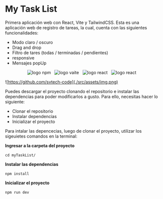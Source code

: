 # My Task List

Primera aplicación web con React, Vite y TailwindCSS.
Esta es una aplicación web de registro de tareas, la cual, cuenta con las siguientes funcionalidades:

- Modo claro / oscuro
- Drag and drop
- Filtro de tares (todas / terminadas / pendientes)
- responsive
- Mensajes popUp

<p align="center">
    <img src="https://img.shields.io/badge/npm-CB3837.svg?logo=npm&logoColor=white" alt="logo npm">
  &nbsp;
    <img src="https://img.shields.io/badge/vite-%23646CFF?logo=vite&logoColor=%23FFD62E" alt="logo vaite">
  &nbsp;
    <img src="https://img.shields.io/badge/React-222222.svg?logo=React&logoColor=61DAFB" alt="logo react">
  &nbsp;
    <img src="https://img.shields.io/badge/tailwindcss-%2338B2AC.svg?logo=tailwind-css&logoColor=white" alt="logo react">
</p>

![https://github.com/svtech-code](./src/assets/img.png)


Puedes descargar el proyecto clonando el repositorio e instalar las dependencias para poder modificarlos a gusto. Para ello, necesitas hacer lo siguiente:

- Clonar el repositorio
- Instalar dependencias
- Inicializar el proyecto

Para intalar las depencecias, luego de clonar el proyecto, utilizar los sigeuietes comandos en la terminal:

**Ingresar a la carpeta del proyecto**

```
cd myTaskList/
```

**Instalar las dependencias**

```
npm install
```

**Inicializar el proyecto**

```
npm run dev
```
